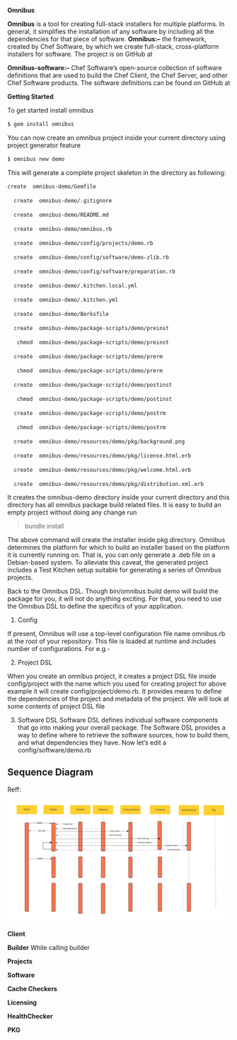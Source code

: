 **Omnibus**  

**Omnibus** is a tool for creating full-stack installers for multiple platforms. In general, it simplifies the installation of any software by including all the dependencies for that piece of software.
**Omnibus:–** the framework, created by Chef Software, by which we create full-stack, cross-platform installers for software. The project is on GitHub at 

**Omnibus-software:–** Chef Software’s open-source collection of software definitions that are used to build the Chef Client, the Chef Server, and other Chef Software products. The software definitions can be found on GitHub at   

**Getting Started**  

To get started install omnibus  

```bash
$ gem install omnibus 
```

You can now create an omnibus project inside your current directory using project generator feature 

```bash
$ omnibus new demo 
```

This will generate a complete project skeleton in the directory as following: 

    create  omnibus-demo/Gemfile 

      create  omnibus-demo/.gitignore 

      create  omnibus-demo/README.md 

      create  omnibus-demo/omnibus.rb 

      create  omnibus-demo/config/projects/demo.rb 

      create  omnibus-demo/config/software/demo-zlib.rb 

      create  omnibus-demo/config/software/preparation.rb 

      create  omnibus-demo/.kitchen.local.yml 

      create  omnibus-demo/.kitchen.yml 

      create  omnibus-demo/Berksfile 

      create  omnibus-demo/package-scripts/demo/preinst 

       chmod  omnibus-demo/package-scripts/demo/preinst 

      create  omnibus-demo/package-scripts/demo/prerm 

       chmod  omnibus-demo/package-scripts/demo/prerm 

      create  omnibus-demo/package-scripts/demo/postinst 

       chmod  omnibus-demo/package-scripts/demo/postinst 

      create  omnibus-demo/package-scripts/demo/postrm 

       chmod  omnibus-demo/package-scripts/demo/postrm 

      create  omnibus-demo/resources/demo/pkg/background.png 

      create  omnibus-demo/resources/demo/pkg/license.html.erb 

      create  omnibus-demo/resources/demo/pkg/welcome.html.erb 

      create  omnibus-demo/resources/demo/pkg/distribution.xml.erb 

 


It creates the omnibus-demo directory inside your current directory and this directory has all omnibus package build related files. It is easy to build an empty project without doing any change run 

> bundle install  

The above command will create the installer inside pkg directory. Omnibus determines the platform for which to build an installer based on the platform it is currently running on. That is, you can only generate a .deb file on a Debian-based system. To alleviate this caveat, the generated project includes a Test Kitchen setup suitable for generating a series of Omnibus projects.  

Back to the Omnibus DSL. Though bin/omnibus build demo will build the package for you, it will not do anything exciting. For that, you need to use the Omnibus DSL to define the specifics of your application. 


1) Config 

If present, Omnibus will use a top-level configuration file name omnibus.rb at the root of your repository. This file is loaded at runtime and includes number of configurations. For e.g.- 

2) Project DSL 

When you create an omnibus project, it creates a project DSL file inside config/project with the name which you used for creating project for above example it will create config/project/demo.rb. It provides means to define the dependencies of the project and metadata of the project. We will look at some contents of project DSL file

3) Software DSL
Software DSL defines individual software components that go into making your overall package. The Software DSL provides a way to define where to retrieve the software sources, how to build them, and what dependencies they have. Now let’s edit a config/software/demo.rb 

## Sequence Diagram
Reff: ![UMLSequenceDiagram.jpg](UMLSequenceDiagram.jpg)

**Client**


**Builder**
While calling builder 

**Projects**

**Software**

**Cache Checkers** 

**Licensing**

**HealthChecker**

**PKG**



